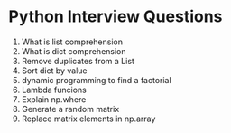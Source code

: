 # Python Interview Questions

1. What is list comprehension
2. What is dict comprehension
3. Remove duplicates from a List
4. Sort dict by value
5. dynamic programming to find a factorial
6. Lambda funcions
7. Explain np.where
8. Generate a random matrix
9. Replace matrix elements in np.array
